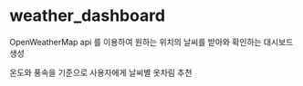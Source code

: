 # weather_dashboard

OpenWeatherMap api 를 이용하여 원하는 위치의 날씨를 받아와 확인하는 대시보드 생성


온도와 풍속을 기준으로 사용자에게 날씨별 옷차림 추천